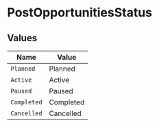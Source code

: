 # PostOpportunitiesStatus


## Values

| Name        | Value       |
| ----------- | ----------- |
| `Planned`   | Planned     |
| `Active`    | Active      |
| `Paused`    | Paused      |
| `Completed` | Completed   |
| `Cancelled` | Cancelled   |